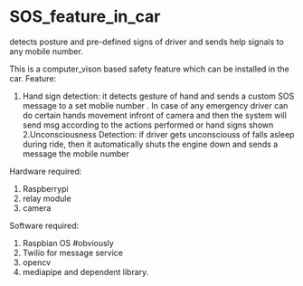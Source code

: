 # SOS_feature_in_car
detects posture and pre-defined signs of driver and sends help signals to any mobile number.

This is a computer_vison based safety feature which can be installed in the car.
Feature:
  1. Hand sign detection: it detects gesture of hand and sends a custom SOS message to a set mobile number .
   In case of any emergency driver can do certain hands movement infront of camera and then the system will send msg according 
   to the actions performed or hand signs shown
  2.Unconsciousness Detection: if driver gets unconsciouss of falls asleep during ride, then it automatically shuts the engine down and sends a message the mobile number
  
  
  
  
Hardware required:
  1. Raspberrypi
  2. relay module
  3. camera

Software required:
  1. Raspbian OS   #obviously 
  2. Twilio for message service
  3. opencv
  4. mediapipe and dependent library.
  
  
   
   
